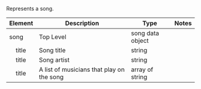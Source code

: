 Represents a song.

| Element | Description | Type | Notes |
| ---- | ---- | ---- | ---- |
| song | Top Level | song data object |  |
| &nbsp; &nbsp; title | Song title | string |  |
| &nbsp; &nbsp; title | Song artist | string |  |
| &nbsp; &nbsp; title | A list of musicians that play on the song | array of string |  |